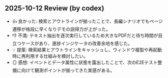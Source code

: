 ## 2025-10-12 Review (by codex)
- 👍 良かった: 検索とアウトラインが揃ったことで、長編シナリオでもページ遷移が格段に早くなりデモの説得力が上がった。
- 👎 不満: テキスト抽出を逐次実行しているため大きなPDFだと待ち時間が目立つケースがあり、進捗インジケータの改善余地を感じた。
- 💡 提案: 検索結果とアウトラインをキャッシュし、ウィンドウ複製や再起動時に再利用する仕組みを検討したい。
- 🪞 感想: イベントとデータ属性に状態を露出したことで、次のE2Eテスト整備に向けて観測ポイントが揃ってきた実感がある。
